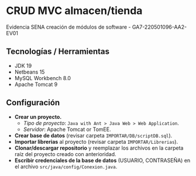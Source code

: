 # CRUD MVC almacen/tienda

Evidencia SENA creación de módulos de software - GA7-220501096-AA2-EV01

## Tecnologías / Herramientas

- JDK 19
- Netbeans 15
- MySQL Workbench 8.0
- Apache Tomcat 9

## Configuración

- **Crear un proyecto.**
  - _Tipo de proyecto_: `Java with Ant > Java Web > Web Application`.
  - _Servidor_: Apache Tomcat or TomEE.
- **Crear base de datos** (revisar carpeta `IMPORTAR/DB/scriptDB.sql`).
- **Importar librerias** al proyecto (revisar carpeta `IMPORTAR/Librerias`).
- **Clonar/descargar repositorio** y reemplazar los archivos en la carpeta raíz del proyecto creado con anterioridad.
- **Escribir credenciales de la base de datos** (USUARIO, CONTRASEÑA) en el archivo `src/java/config/Conexion.java`.
